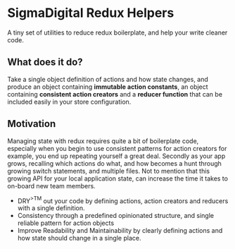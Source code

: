 # SigmaDigital Redux Helpers
A tiny set of utilities to reduce redux boilerplate, and help your write cleaner code.

## What does it do?
Take a single object definition of actions and how state changes, and produce an object containing  **immutable action constants**, an object containing **consistent action creators** and a **reducer function** that can be included easily in your store configuration.

## Motivation
Managing state with redux requires quite a bit of boilerplate code, especially when you begin to use consistent patterns for action creators for example, you end up repeating yourself a great deal. Secondly as your app grows, recalling which actions do what, and how becomes a hunt through growing switch statements, and  multiple files. Not to mention that this growing API for your local application state, can increase the time it takes to on-board new team members.

* DRY<span><sup>>TM</sup></span> out your code by defining actions, action creators and reducers with a single definition.
* Consistency through a predefined opinionated structure, and single reliable pattern for action objects
* Improve Readability and Maintainability by clearly defining actions and how state should change in a single place.
